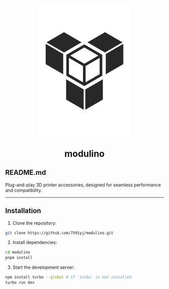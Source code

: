 <p align="center">
 	<img alt="logo" src="https://raw.githubusercontent.com/7591yj/modulino/main/static/modulino_logo.svg" width="300">
 </p>
<h1 align="center" style="margin: 30px 0 30px; font-weight: bold;">modulino</h1>

## README.md

Plug-and-play 3D printer accessories, designed for seamless performance and compatibility.

---

## Installation

1. Clone the repository:

```bash
git clone https://github.com/7591yj/modulino.git
```

2. Install dependencies:

```bash
cd modulino
pnpm install
```

3. Start the development server:

```bash
npm install turbo --global # if `turbo` is not installed
turbo run dev
```
